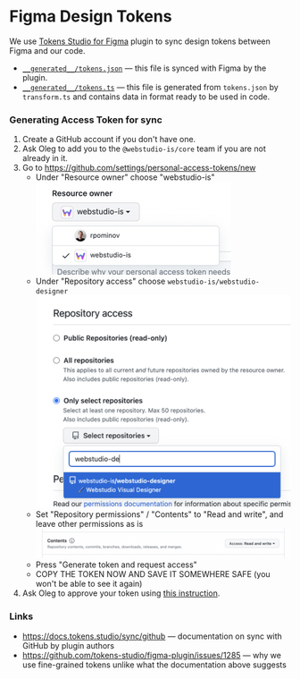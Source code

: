 # Figma Design Tokens

We use [Tokens Studio for Figma](https://docs.tokens.studio) plugin to sync design tokens between Figma and our code.

- [`__generated__/tokens.json`](./__generated__/tokens.json) — this file is synced with Figma by the plugin.
- [`__generated__/tokens.ts`](./__generated__/tokens.ts) — this file is generated from `tokens.json` by `transform.ts` and contains data in format ready to be used in code.

### Generating Access Token for sync

1. Create a GitHub account if you don't have one.
2. Ask Oleg to add you to the `@webstudio-is/core` team if you are not already in it.
3. Go to https://github.com/settings/personal-access-tokens/new
   - Under "Resource owner" choose "webstudio-is" <br /><img src="./documentation-assets/1.png" width="349" />
   - Under "Repository access" choose `webstudio-is/webstudio-designer` <br /><img src="./documentation-assets/2.png" width="514" />
   - Set "Repository permissions" / "Contents" to "Read and write", and leave other permissions as is <br /><img src="./documentation-assets/3.png" width="806" />
   - Press "Generate token and request access"
   - COPY THE TOKEN NOW AND SAVE IT SOMEWHERE SAFE (you won't be able to see it again)
4. Ask Oleg to approve your token using [this instruction](https://docs.github.com/en/organizations/managing-programmatic-access-to-your-organization/managing-requests-for-personal-access-tokens-in-your-organization).

### Links

- https://docs.tokens.studio/sync/github — documentation on sync with GitHub by plugin authors
- https://github.com/tokens-studio/figma-plugin/issues/1285 — why we use fine-grained tokens unlike what the documentation above suggests

